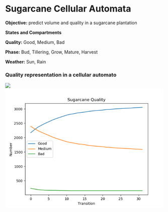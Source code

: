 # Sugarcane Cellular Automata

<b>Objective:</b> predict volume and quality in a sugarcane plantation

<b>States and Compartments</b> 

<b>Quality:</b> Good, Medium, Bad

<b>Phase:</b> Bud, Tillering, Grow, Mature, Harvest

<b>Weather:</b> Sun, Rain


### Quality representation in a cellular automato

<img src="ac.gif">

<img src="myplot.png">
